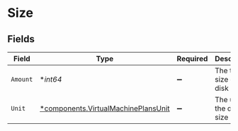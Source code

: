 # Size


## Fields

| Field                                                                                     | Type                                                                                      | Required                                                                                  | Description                                                                               |
| ----------------------------------------------------------------------------------------- | ----------------------------------------------------------------------------------------- | ----------------------------------------------------------------------------------------- | ----------------------------------------------------------------------------------------- |
| `Amount`                                                                                  | **int64*                                                                                  | :heavy_minus_sign:                                                                        | The total size of the disk                                                                |
| `Unit`                                                                                    | [*components.VirtualMachinePlansUnit](../../models/components/virtualmachineplansunit.md) | :heavy_minus_sign:                                                                        | The unit of the disk size                                                                 |